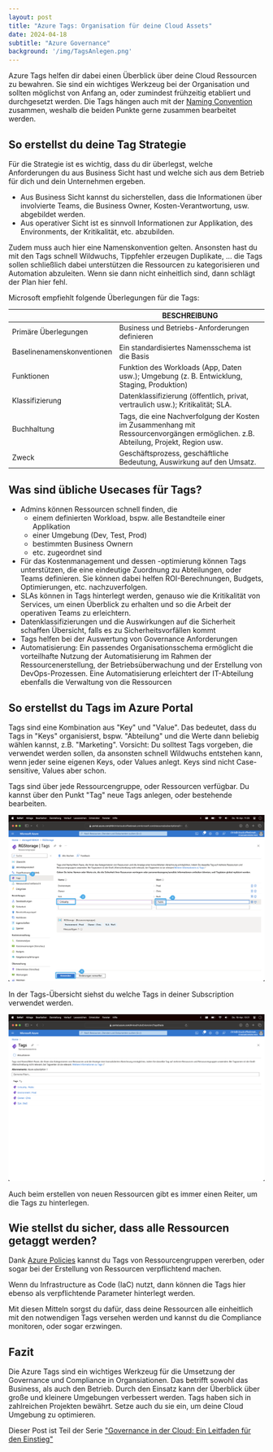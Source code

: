 ```yaml
---
layout: post
title: "Azure Tags: Organisation für deine Cloud Assets"
date: 2024-04-18
subtitle: "Azure Governance"
background: '/img/TagsAnlegen.png'
---
```

Azure Tags helfen dir dabei einen Überblick über deine Cloud Ressourcen zu bewahren. Sie sind ein wichtiges Werkzeug bei der Organisation und sollten möglichst von Anfang an, oder zumindest frühzeitig etabliert und durchgesetzt werden. Die Tags hängen auch mit der [Naming Convention](2024-03-30-azure-naming-conventions.md) zusammen, weshalb die beiden Punkte gerne zusammen bearbeitet werden.

## So erstellst du deine Tag Strategie

Für die Strategie ist es wichtig, dass du dir überlegst, welche Anforderungen du aus Business Sicht hast und welche sich aus dem Betrieb für dich und dein Unternehmen ergeben.

- Aus Business Sicht kannst du sicherstellen, dass die Informationen über involvierte Teams, die Business Owner, Kosten-Verantwortung, usw. abgebildet werden.
- Aus operativer Sicht ist es sinnvoll Informationen zur Applikation, des Environments, der Kritikalität, etc. abzubilden.

Zudem muss auch hier eine Namenskonvention gelten. Ansonsten hast du mit den Tags schnell Wildwuchs, Tippfehler erzeugen Duplikate, ... die Tags sollen schließlich dabei unterstützen die Ressourcen zu kategorisieren und Automation abzuleiten. Wenn sie dann nicht einheitlich sind, dann schlägt der Plan hier fehl.

Microsoft empfiehlt folgende Überlegungen für die Tags:


|                            | BESCHREIBUNG                                                                                                                         |
| ---------------------------- | -------------------------------------------------------------------------------------------------------------------------------------- |
| Primäre Überlegungen     | Business und Betriebs-Anforderungen definieren                                                                                       |
| Baselinenamenskonventionen | Ein standardisiertes Namensschema ist die Basis                                                                                      |
| Funktionen                 | Funktion des Workloads (App, Daten usw.); Umgebung (z. B. Entwicklung, Staging, Produktion)                                          |
| Klassifizierung            | Datenklassifizierung (öffentlich, privat, vertraulich usw.); Kritikalität; SLA.                                                    |
| Buchhaltung                | Tags, die eine Nachverfolgung der Kosten im Zusammenhang mit Ressourcenvorgängen ermöglichen. z.B. Abteilung, Projekt, Region usw. |
| Zweck                      | Geschäftsprozess, geschäftliche Bedeutung, Auswirkung auf den Umsatz.                                                              |


## Was sind übliche Usecases für Tags?

- Admins können Ressourcen schnell finden, die
  - einem definierten Workload, bspw. alle Bestandteile einer Applikation
  - einer Umgebung (Dev, Test, Prod)
  - bestimmten Business Ownern
  - etc.
    zugeordnet sind
- Für das Kostenmanagement und dessen -optimierung können Tags unterstützen, die eine eindeutige Zuordnung zu Abteilungen, oder Teams definieren. Sie können dabei helfen ROI-Berechnungen, Budgets, Optimierungen, etc. nachzuverfolgen.
- SLAs können in Tags hinterlegt werden, genauso wie die Kritikalität von Services, um einen Überblick zu erhalten und so die Arbeit der operativen Teams zu erleichtern.
- Datenklassifizierungen und die Auswirkungen auf die Sicherheit schaffen Übersicht, falls es zu Sicherheitsvorfällen kommt
- Tags helfen bei der Auswertung von Governance Anforderungen
- Automatisierung: Ein passendes Organisationsschema ermöglicht die vorteilhafte Nutzung der Automatisierung im Rahmen der Ressourcenerstellung, der Betriebsüberwachung und der Erstellung von DevOps-Prozessen. Eine Automatisierung erleichtert der IT-Abteilung ebenfalls die Verwaltung von die Ressourcen


## So erstellst du Tags im Azure Portal

Tags sind eine Kombination aus "Key" und "Value". Das bedeutet, dass du Tags in "Keys" organisierst, bspw. "Abteilung" und die Werte dann beliebig wählen kannst, z.B. "Marketing".
Vorsicht: Du solltest Tags vorgeben, die verwendet werden sollen, da ansonsten schnell Wildwuchs entstehen kann, wenn jeder seine eigenen Keys, oder Values anlegt. Keys sind nicht Case-sensitive, Values aber schon.

Tags sind über jede Ressourcengruppe, oder Ressourcen verfügbar. Du kannst über den Punkt "Tag" neue Tags anlegen, oder bestehende bearbeiten.

<img class="container" src="/img/TagsAnlegen.png" />

In der Tags-Übersicht siehst du welche Tags in deiner Subscription verwendet werden.

<img class="container" src="/img/TagsUebersicht.png" />

Auch beim erstellen von neuen Ressourcen gibt es immer einen Reiter, um die Tags zu hinterlegen. 

## Wie stellst du sicher, dass alle Ressourcen getaggt werden?

Dank [Azure Policies](2024-04-06-azure-policies-waechter-der-cloud-compliance.md) kannst du Tags von Ressourcengruppen vererben, oder sogar bei der Erstellung von Ressourcen verpflichtend machen. 

Wenn du Infrastructure as Code (IaC) nutzt, dann können die Tags hier ebenso als verpflichtende Parameter hinterlegt werden. 

Mit diesen Mitteln sorgst du dafür, dass deine Ressourcen alle einheitlich mit den notwendigen Tags versehen werden und kannst du die Compliance monitoren, oder sogar erzwingen.

## Fazit

Die Azure Tags sind ein wichtiges Werkzeug für die Umsetzung der Governance und Compliance in Organsiationen. Das betrifft sowohl das Business, als auch den Betrieb. Durch den Einsatz kann der Überblick über große und kleinere Umgebungen verbessert werden. Tags haben sich in zahlreichen Projekten bewährt. Setze auch du sie ein, um deine Cloud Umgebung zu optimieren.

Dieser Post ist Teil der Serie ["Governance in der Cloud: Ein Leitfaden für den Einstieg"](2024-03-18-governance-in-der-cloud.md)
